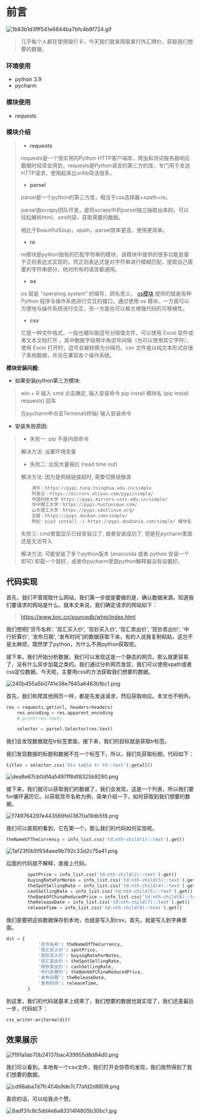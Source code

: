 # 前言

![1b83b1d3fff541e6844ba7bfc4b8f724.gif](https://img-blog.csdnimg.cn/1b83b1d3fff541e6844ba7bfc4b8f724.gif)

> 几乎每个人都在使用银行卡，今天我们就来爬取某行外汇牌价，获取我们想要的数据。

### **环境使用**

- python 3.9
- pycharm

### **模块使用**

- requests

### **模块介绍**

> - **requests**
> 
> requests是一个很实用的Python HTTP客户端库，爬虫和测试服务器响应数据时经常会用到，requests是Python语言的第三方的库，专门用于发送HTTP请求，使用起来比urllib简洁很多。
> 
> - **parsel**
> 
> parsel是一个python的第三方库，相当于css选择器+xpath+re。
> 
> parsel由scrapy团队开发，是将scrapy中的parsel独立抽取出来的，可以轻松解析html，xml内容，获取需要的数据。
> 
> 相比于BeautifulSoup，xpath，parsel效率更高，使用更简单。
> 
> - **re**
> 
> re模块是python独有的匹配字符串的模块，该模块中提供的很多功能是基于正则表达式实现的，而正则表达式是对字符串进行模糊匹配，提取自己需要的字符串部分，他对所有的语言都通用。
> 
> - **os**
> 
> os 就是 “operating system” 的缩写，顾名思义， [os模块](https://so.csdn.net/so/search?q=os%E6%A8%A1%E5%9D%97&spm=1001.2101.3001.7020 "os模块") 提供的就是各种 Python 程序与操作系统进行交互的接口。通过使用 os 模块，一方面可以方便地与操作系统进行交互，另一方面也可以极大增强代码的可移植性。
> 
> - **csv**
> 
> 它是一种文件格式，一般也被叫做逗号分隔值文件，可以使用 Excel 软件或者文本文档打开 。其中数据字段用半角逗号间隔（也可以使用其它字符），使用 Excel 打开时，逗号会被转换为分隔符。csv 文件是以纯文本形式存储了表格数据，并且在兼容各个操作系统。

**模块安装问题:**

- 如果安装python第三方模块:

> win + R 输入 cmd 点击确定, 输入安装命令 pip install 模块名 \(pip install requests\) 回车
> 
> 在pycharm中点击Terminal\(终端\) 输入安装命令

- 安装失败原因:

> - 失败一: pip 不是内部命令
> 
> 解决方法: 设置环境变量
> 
> - 失败二: 出现大量报红 \(read time out\)
> 
> 解决方法: 因为是网络链接超时, 需要切换镜像源
> 
> ```python
>     清华：https://pypi.tuna.tsinghua.edu.cn/simple
>     阿里云：https://mirrors.aliyun.com/pypi/simple/
>     中国科技大学 https://pypi.mirrors.ustc.edu.cn/simple/
>     华中理工大学：https://pypi.hustunique.com/
>     山东理工大学：https://pypi.sdutlinux.org/
>     豆瓣：https://pypi.douban.com/simple/
>     例如：pip3 install -i https://pypi.doubanio.com/simple/ 模块名
> ```
> 
>   
> 失败三: cmd里面显示已经安装过了, 或者安装成功了, 但是在pycharm里面还是无法导入
> 
> 解决方法: 可能安装了多个python版本 \(anaconda 或者 python 安装一个即可\) 卸载一个就好，或者你pycharm里面python解释器没有设置好。

## 代码实现

  
首先，我们不管爬取什么网站，我们第一步就是要做的是，确认数据来源。知道我们要请求的网站是什么。就本文来说，我们确定请求的网站如下：

> <https://www.boc.cn/sourcedb/whpj/index.html>

我们想把\['货币名称', '现汇买入价', '现钞买入价', '现汇卖出价', '现钞卖出价', '中行折算价', '发布日期', '发布时间'\]的数据获取下来，有的人说我复制粘贴，这岂不是太麻烦，既然学了python，为什么不用python获取呢。

接下来，我们开始分析数据，我们可以发现这是一个静态的网页。那么就更容易了，没有什么异步加载之类的。我们通过分析网页发现，我们可以使用xpath或者css定位数据。今天呢，主要用css的方法获取我们想要的数据。

![240b455a5b0741e38e7845a6463b1bc1.png](https://img-blog.csdnimg.cn/240b455a5b0741e38e7845a6463b1bc1.png)

首先，我们和爬其他网页一样，都是先发送请求，然后获取响应。本文也不例外。

```python
res = requests.get(url, headers=headers)
    res.encoding = res.apparent_encoding
    # print(res.text)

    selector = parsel.Selector(res.text)
```

我们会发现数据就在tr标签里面，接下来，我们的目标就是获取tr标签。

我们发现数据的标题和数据不在一个标签下，所以，我们先获取标题。代码如下：

```python
titles = selector.css('div table tr th::text').getall()
```

![dea8e87cb0df4a5497ff8df8325b9290.png](https://img-blog.csdnimg.cn/dea8e87cb0df4a5497ff8df8325b9290.png)

接下来，我们就可以获取我们的数据了，我们会发现，这是一个列表，所以我们要for循环遍历它。以获取货币名称为例，简单介绍一下，如何获取到我们想要的数据。

![f749764297e443569fe03670a19db5f8.png](https://img-blog.csdnimg.cn/f749764297e443569fe03670a19db5f8.png)

我们可以直观的看到，它在第一个，那么我们的代码如何实现呢。

```python
theNameOfTheCurrency = info_list.css('td:nth-child(1)::text').get()
```

![1af23f0b5f934aee9b792c33d2c75a41.png](https://img-blog.csdnimg.cn/1af23f0b5f934aee9b792c33d2c75a41.png)

后面的代码就不解释，直接上代码。

```python
        spotPrice = info_list.css('td:nth-child(2)::text').get()
        buyingRateForNotes = info_list.css('td:nth-child(3)::text').get()
        theSpotSellingRate = info_list.css('td:nth-child(4)::text').get()
        cashSellingRate = info_list.css('td:nth-child(5)::text').get()
        theBankOfChinaReducedPrice = info_list.css('td:nth-child(6)::text').get()
        theReleaseDate = info_list.css('td:nth-child(7)::text').get()
        releaseTime = info_list.css('td:nth-child(8)::text').get()
```

我们是要把这些数据保存到本地，也就是写入到csv。首先，就是写入到字典里面。

```python
dit = {
            '货币名称': theNameOfTheCurrency,
            '现汇买入价': spotPrice,
            '现钞买入价': buyingRateForNotes,
            '现汇卖出价': theSpotSellingRate,
            '现钞卖出价': cashSellingRate,
            '中行折算价': theBankOfChinaReducedPrice,
            '发布日期': theReleaseDate,
            '发布时间': releaseTime,
        }
```

到这里，我们的代码就基本上结束了，我们想要的数据也就实现了，我们还差最后一步，代码如下：

```python
csv_writer.writerow(dit)
```

## 效果展示

![f191a1ab70b24137bac439955d8d84d0.png](https://img-blog.csdnimg.cn/f191a1ab70b24137bac439955d8d84d0.png)

我们可以看到，本地有一个csv文件，我们打开会惊奇的发现，我们居然得到了我们想要的数据。

![cd98aba7d7fc454b9de7c77afd2d8809.png](https://img-blog.csdnimg.cn/cd98aba7d7fc454b9de7c77afd2d8809.png)

喜欢的话，可以给我点个赞。

![6adf31c8c5dd4e6a83314f4805b30bc1.jpg](https://img-blog.csdnimg.cn/6adf31c8c5dd4e6a83314f4805b30bc1.jpg)